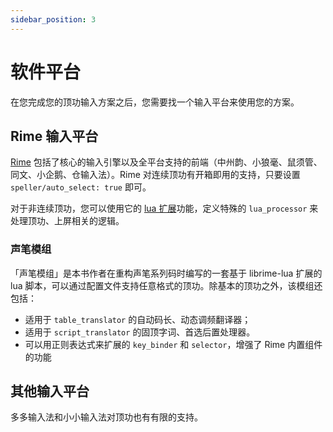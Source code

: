 ```yaml
---
sidebar_position: 3
---
```


# 软件平台

在您完成您的顶功输入方案之后，您需要找一个输入平台来使用您的方案。

## Rime 输入平台

[Rime](https://rime.im) 包括了核心的输入引擎以及全平台支持的前端（中州韵、小狼毫、鼠须管、同文、小企鹅、仓输入法）。Rime 对连续顶功有开箱即用的支持，只要设置 `speller/auto_select: true` 即可。

对于非连续顶功，您可以使用它的 [lua 扩展](https://github.com/hchunhui/librime-lua)功能，定义特殊的 `lua_processor` 来处理顶功、上屏相关的逻辑。

### 声笔模组

「声笔模组」是本书作者在重构声笔系列码时编写的一套基于 librime-lua 扩展的 lua 脚本，可以通过配置文件支持任意格式的顶功。除基本的顶功之外，该模组还包括：

- 适用于 `table_translator` 的自动码长、动态调频翻译器；
- 适用于 `script_translator` 的固顶字词、首选后置处理器。
- 可以用正则表达式来扩展的 `key_binder` 和 `selector`，增强了 Rime 内置组件的功能

## 其他输入平台

多多输入法和小小输入法对顶功也有有限的支持。